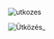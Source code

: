 ![utkozes](https://user-images.githubusercontent.com/66031693/100622778-8bf5a100-3321-11eb-89d1-991bf023c0bf.png)

![Ütközés_](https://user-images.githubusercontent.com/66031693/100623350-5309fc00-3322-11eb-8ea2-826a090878c7.gif)

